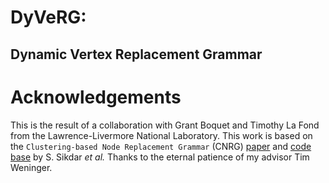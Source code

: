 # DyVeRG:
## Dynamic Vertex Replacement Grammar

# Acknowledgements
This is the result of a collaboration with Grant Boquet and Timothy La Fond
from the Lawrence-Livermore National Laboratory.
This work is based on the `Clustering-based Node Replacement Grammar` (CNRG)
[paper][cnrgpaper] and [code base][cnrgcode] by S. Sikdar *et al.*
Thanks to the eternal patience of my advisor Tim Weninger.

[cnrgcode]: https://github.com/satyakisikdar/CNRG
[cnrgpaper]: https://ieeexplore.ieee.org/document/8970955
